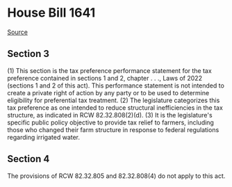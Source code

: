 # House Bill 1641

[Source](http://lawfilesext.leg.wa.gov/biennium/2021-22/Xml/Bills/House%20Bills/1641.xml)
## Section 3
(1) This section is the tax preference performance statement for the tax preference contained in sections 1 and 2, chapter . . ., Laws of 2022 (sections 1 and 2 of this act). This performance statement is not intended to create a private right of action by any party or to be used to determine eligibility for preferential tax treatment.
(2) The legislature categorizes this tax preference as one intended to reduce structural inefficiencies in the tax structure, as indicated in RCW 82.32.808(2)(d).
(3) It is the legislature's specific public policy objective to provide tax relief to farmers, including those who changed their farm structure in response to federal regulations regarding irrigated water.

## Section 4
The provisions of RCW 82.32.805 and 82.32.808(4) do not apply to this act.
